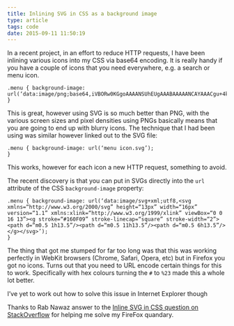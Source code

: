 ```yaml
---
title: Inlining SVG in CSS as a background image
type: article
tags: code
date: 2015-09-11 11:50:19
---
```

<p> In a recent project, in an effort to reduce HTTP requests, I have been inlining various icons into my CSS via base64 encoding. It is really handy if you have a couple of icons that you need everywhere, e.g. a search or menu icon.</p><pre><code>.menu { background-image: url(&lsquo;data:image/png;base64,iVBORw0KGgoAAAANSUhEUgAAABAAAAANCAYAAACgu+4kAAAAMElEQVQoz2MQZGDgJxczMDCwM4jxc/4nF4vwcdQziPJzfqAAlzMMPBgNxNFABAYiABBtcJ/dF5gEAAAAAElFTkSuQmCC&rsquo;);
}</code></pre><p> This is great, however using SVG is so much better than PNG, with the various screen sizes and pixel densities using PNGs basically means that you are going to end up with blurry icons. The technique that I had been using was similar however linked out to the SVG file:</p><pre><code>.menu { background-image: url(&lsquo;menu icon.svg&rsquo;);
}</code></pre><p> This works, however for each icon a new HTTP request, something to avoid.</p><p> The recent discovery is that you can put in SVGs directly into the <code>url</code> attribute of the CSS <code>background-image</code> property:</p><pre><code>.menu { background-image: url(&lsquo;data:image/svg+xml;utf8,&lt;svg xmlns=&ldquo;http://www.w3.org/2000/svg&rdquo; height=&ldquo;13px&rdquo; width=&ldquo;16px&rdquo; version=&ldquo;1.1&rdquo; xmlns:xlink=&ldquo;http://www.w3.org/1999/xlink&rdquo; viewBox=&ldquo;0 0 16 13&rdquo;&gt;&lt;g stroke=&ldquo;#160F09&rdquo; stroke-linecap=&ldquo;square&rdquo; stroke-width=&ldquo;2&rdquo;&gt;&lt;path d=&ldquo;m0.5 1h13.5&rdquo;/&gt;&lt;path d=&ldquo;m0.5 11h13.5&rdquo;/&gt;&lt;path d=&ldquo;m0.5 6h13.5&rdquo;/&gt;&lt;/g&gt;&lt;/svg&gt;&rsquo;);
}</code></pre><p> The thing that got me stumped for far too long was that this was working perfectly in WebKit browsers (Chrome, Safari, Opera, etc) but in Firefox you got no icons. Turns out that you need to URL encode certain things for this to work. Specifically with hex colours turning the <code>#</code> to <code>&#37;23</code> made this a whole lot better.</p><p> I&rsquo;ve yet to work out how to solve this issue in Internet Explorer though</p><p> Thanks to Rab Nawaz answer to the <a href="http://stackoverflow.com/a/10768631">Inline SVG in CSS question on StackOverflow</a> for helping me solve my FireFox quandary.</p>
